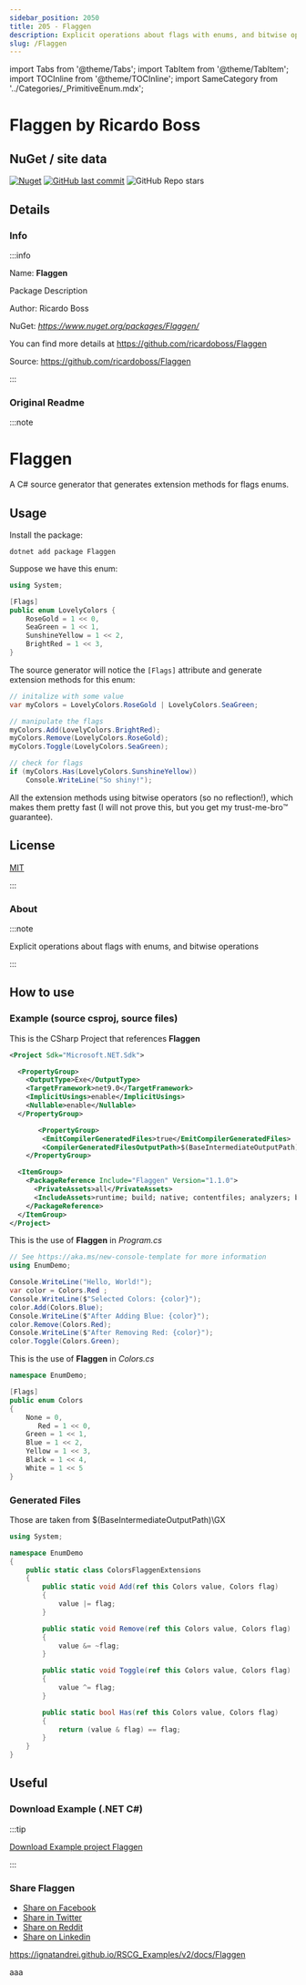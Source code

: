 ```yaml
---
sidebar_position: 2050
title: 205 - Flaggen
description: Explicit operations about flags with enums, and bitwise operations
slug: /Flaggen
---
```

import Tabs from '@theme/Tabs';
import TabItem from '@theme/TabItem';
import TOCInline from '@theme/TOCInline';
import SameCategory from '../Categories/_PrimitiveEnum.mdx';

# Flaggen  by Ricardo Boss


<TOCInline toc={toc}  />

## NuGet / site data
[![Nuget](https://img.shields.io/nuget/dt/Flaggen?label=Flaggen)](https://www.nuget.org/packages/Flaggen/)
[![GitHub last commit](https://img.shields.io/github/last-commit/ricardoboss/Flaggen?label=updated)](https://github.com/ricardoboss/Flaggen)
![GitHub Repo stars](https://img.shields.io/github/stars/ricardoboss/Flaggen?style=social)

## Details

### Info
:::info

Name: **Flaggen**

Package Description

Author: Ricardo Boss

NuGet: 
*https://www.nuget.org/packages/Flaggen/*   


You can find more details at https://github.com/ricardoboss/Flaggen

Source: https://github.com/ricardoboss/Flaggen

:::

### Original Readme
:::note

# Flaggen

A C# source generator that generates extension methods for flags enums.

## Usage

Install the package:

```shell
dotnet add package Flaggen
```

Suppose we have this enum:

```csharp
using System;

[Flags]
public enum LovelyColors {
    RoseGold = 1 << 0,
    SeaGreen = 1 << 1,
    SunshineYellow = 1 << 2,
    BrightRed = 1 << 3,
}
```

The source generator will notice the `[Flags]` attribute and generate extension methods
for this enum:

```csharp
// initalize with some value
var myColors = LovelyColors.RoseGold | LovelyColors.SeaGreen;

// manipulate the flags
myColors.Add(LovelyColors.BrightRed);
myColors.Remove(LovelyColors.RoseGold);
myColors.Toggle(LovelyColors.SeaGreen);

// check for flags
if (myColors.Has(LovelyColors.SunshineYellow))
    Console.WriteLine("So shiny!");

```

All the extension methods using bitwise operators (so no reflection!), which makes them pretty fast (I will not prove
this, but you get my trust-me-bro™️ guarantee).

## License

[MIT](https://github.com/ricardoboss/Flaggen/LICENSE.md)


:::

### About
:::note

Explicit operations about flags with enums, and bitwise operations


:::

## How to use

### Example (source csproj, source files)

<Tabs>

<TabItem value="csproj" label="CSharp Project">

This is the CSharp Project that references **Flaggen**
```xml showLineNumbers {16}
<Project Sdk="Microsoft.NET.Sdk">

  <PropertyGroup>
    <OutputType>Exe</OutputType>
    <TargetFramework>net9.0</TargetFramework>
    <ImplicitUsings>enable</ImplicitUsings>
    <Nullable>enable</Nullable>
  </PropertyGroup>

       <PropertyGroup>
		<EmitCompilerGeneratedFiles>true</EmitCompilerGeneratedFiles>
		<CompilerGeneratedFilesOutputPath>$(BaseIntermediateOutputPath)\GX</CompilerGeneratedFilesOutputPath>
	</PropertyGroup>

  <ItemGroup>
    <PackageReference Include="Flaggen" Version="1.1.0">
      <PrivateAssets>all</PrivateAssets>
      <IncludeAssets>runtime; build; native; contentfiles; analyzers; buildtransitive</IncludeAssets>
    </PackageReference>
  </ItemGroup>
</Project>

```

</TabItem>

  <TabItem value="D:\gth\RSCG_Examples\v2\rscg_examples\Flaggen\src\EnumDemo\Program.cs" label="Program.cs" >

  This is the use of **Flaggen** in *Program.cs*

```csharp showLineNumbers 
// See https://aka.ms/new-console-template for more information
using EnumDemo;

Console.WriteLine("Hello, World!");
var color = Colors.Red ;
Console.WriteLine($"Selected Colors: {color}");
color.Add(Colors.Blue);
Console.WriteLine($"After Adding Blue: {color}");
color.Remove(Colors.Red);
Console.WriteLine($"After Removing Red: {color}");
color.Toggle(Colors.Green);
```
  </TabItem>

  <TabItem value="D:\gth\RSCG_Examples\v2\rscg_examples\Flaggen\src\EnumDemo\Colors.cs" label="Colors.cs" >

  This is the use of **Flaggen** in *Colors.cs*

```csharp showLineNumbers 
namespace EnumDemo;

[Flags]
public enum Colors
{
    None = 0,
       Red = 1 << 0,
    Green = 1 << 1,
    Blue = 1 << 2,
    Yellow = 1 << 3,
    Black = 1 << 4,
    White = 1 << 5
}
```
  </TabItem>

</Tabs>

### Generated Files

Those are taken from $(BaseIntermediateOutputPath)\GX

<Tabs>


<TabItem value="D:\gth\RSCG_Examples\v2\rscg_examples\Flaggen\src\EnumDemo\obj\GX\Flaggen\Flaggen.FlaggenGenerator\Colors_FlaggenExtensions.g.cs" label="Colors_FlaggenExtensions.g.cs" >


```csharp showLineNumbers 
using System;

namespace EnumDemo
{
    public static class ColorsFlaggenExtensions
    {
        public static void Add(ref this Colors value, Colors flag)
        {
            value |= flag;
        }

        public static void Remove(ref this Colors value, Colors flag)
        {
            value &= ~flag;
        }

        public static void Toggle(ref this Colors value, Colors flag)
        {
            value ^= flag;
        }

        public static bool Has(ref this Colors value, Colors flag)
        {
            return (value & flag) == flag;
        }
    }
}
```

  </TabItem>


</Tabs>

## Useful

### Download Example (.NET  C#)

:::tip

[Download Example project Flaggen ](/sources/Flaggen.zip)

:::


### Share Flaggen 

<ul>
  <li><a href="https://www.facebook.com/sharer/sharer.php?u=https%3A%2F%2Fignatandrei.github.io%2FRSCG_Examples%2Fv2%2Fdocs%2FFlaggen&quote=Flaggen" title="Share on Facebook" target="_blank">Share on Facebook</a></li>
  <li><a href="https://twitter.com/intent/tweet?source=https%3A%2F%2Fignatandrei.github.io%2FRSCG_Examples%2Fv2%2Fdocs%2FFlaggen&text=Flaggen:%20https%3A%2F%2Fignatandrei.github.io%2FRSCG_Examples%2Fv2%2Fdocs%2FFlaggen" target="_blank" title="Tweet">Share in Twitter</a></li>
  <li><a href="http://www.reddit.com/submit?url=https%3A%2F%2Fignatandrei.github.io%2FRSCG_Examples%2Fv2%2Fdocs%2FFlaggen&title=Flaggen" target="_blank" title="Submit to Reddit">Share on Reddit</a></li>
  <li><a href="http://www.linkedin.com/shareArticle?mini=true&url=https%3A%2F%2Fignatandrei.github.io%2FRSCG_Examples%2Fv2%2Fdocs%2FFlaggen&title=Flaggen&summary=&source=https%3A%2F%2Fignatandrei.github.io%2FRSCG_Examples%2Fv2%2Fdocs%2FFlaggen" target="_blank" title="Share on LinkedIn">Share on Linkedin</a></li>
</ul>

https://ignatandrei.github.io/RSCG_Examples/v2/docs/Flaggen

aaa
<SameCategory />

